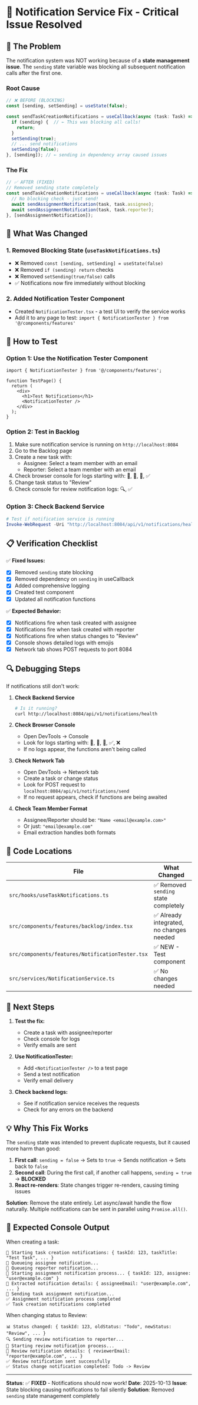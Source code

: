 # 🔧 Notification Service Fix - Critical Issue Resolved

## 🐛 The Problem
The notification system was NOT working because of a **state management issue**. The `sending` state variable was blocking all subsequent notification calls after the first one.

### Root Cause
```typescript
// ❌ BEFORE (BLOCKING)
const [sending, setSending] = useState(false);

const sendTaskCreationNotifications = useCallback(async (task: Task) => {
  if (sending) {  // ← This was blocking all calls!
    return;
  }
  setSending(true);
  // ... send notifications
  setSending(false);
}, [sending]); // ← sending in dependency array caused issues
```

### The Fix
```typescript
// ✅ AFTER (FIXED)
// Removed sending state completely
const sendTaskCreationNotifications = useCallback(async (task: Task) => {
  // No blocking check - just send!
  await sendAssignmentNotification(task, task.assignee);
  await sendAssignmentNotification(task, task.reporter);
}, [sendAssignmentNotification]);
```

## 🎯 What Was Changed

### 1. Removed Blocking State (`useTaskNotifications.ts`)
- ❌ Removed `const [sending, setSending] = useState(false)`
- ❌ Removed `if (sending) return` checks
- ❌ Removed `setSending(true/false)` calls
- ✅ Notifications now fire immediately without blocking

### 2. Added Notification Tester Component
- Created `NotificationTester.tsx` - a test UI to verify the service works
- Add it to any page to test: `import { NotificationTester } from '@/components/features'`

## 🧪 How to Test

### Option 1: Use the Notification Tester Component
```tsx
import { NotificationTester } from '@/components/features';

function TestPage() {
  return (
    <div>
      <h1>Test Notifications</h1>
      <NotificationTester />
    </div>
  );
}
```

### Option 2: Test in Backlog
1. Make sure notification service is running on `http://localhost:8084`
2. Go to the Backlog page
3. Create a new task with:
   - Assignee: Select a team member with an email
   - Reporter: Select a team member with an email
4. Check browser console for logs starting with: 🎯, 📮, 🚀, ✅
5. Change task status to "Review"
6. Check console for review notification logs: 🔍, ✅

### Option 3: Check Backend Service
```powershell
# Test if notification service is running
Invoke-WebRequest -Uri "http://localhost:8084/api/v1/notifications/health" -Method GET
```

## 📋 Verification Checklist

✅ **Fixed Issues:**
- [x] Removed `sending` state blocking
- [x] Removed dependency on `sending` in useCallback
- [x] Added comprehensive logging
- [x] Created test component
- [x] Updated all notification functions

✅ **Expected Behavior:**
- [x] Notifications fire when task created with assignee
- [x] Notifications fire when task created with reporter
- [x] Notifications fire when status changes to "Review"
- [x] Console shows detailed logs with emojis
- [x] Network tab shows POST requests to port 8084

## 🔍 Debugging Steps

If notifications still don't work:

1. **Check Backend Service**
   ```bash
   # Is it running?
   curl http://localhost:8084/api/v1/notifications/health
   ```

2. **Check Browser Console**
   - Open DevTools → Console
   - Look for logs starting with: 🎯, 📮, 🚀, ✅, ❌
   - If no logs appear, the functions aren't being called

3. **Check Network Tab**
   - Open DevTools → Network tab
   - Create a task or change status
   - Look for POST request to `localhost:8084/api/v1/notifications/send`
   - If no request appears, check if functions are being awaited

4. **Check Team Member Format**
   - Assignee/Reporter should be: `"Name <email@example.com>"`
   - Or just: `"email@example.com"`
   - Email extraction handles both formats

## 📝 Code Locations

| File | What Changed |
|------|--------------|
| `src/hooks/useTaskNotifications.ts` | ✅ Removed `sending` state completely |
| `src/components/features/backlog/index.tsx` | ✅ Already integrated, no changes needed |
| `src/components/features/NotificationTester.tsx` | ✅ NEW - Test component |
| `src/services/NotificationService.ts` | ✅ No changes needed |

## 🚀 Next Steps

1. **Test the fix:**
   - Create a task with assignee/reporter
   - Check console for logs
   - Verify emails are sent

2. **Use NotificationTester:**
   - Add `<NotificationTester />` to a test page
   - Send a test notification
   - Verify email delivery

3. **Check backend logs:**
   - See if notification service receives the requests
   - Check for any errors on the backend

## 💡 Why This Fix Works

The `sending` state was intended to prevent duplicate requests, but it caused more harm than good:

1. **First call**: `sending = false` → Sets to `true` → Sends notification → Sets back to `false`
2. **Second call**: During the first call, if another call happens, `sending = true` → **BLOCKED**
3. **React re-renders**: State changes trigger re-renders, causing timing issues

**Solution**: Remove the state entirely. Let async/await handle the flow naturally. Multiple notifications can be sent in parallel using `Promise.all()`.

## 📧 Expected Console Output

When creating a task:
```
🎯 Starting task creation notifications: { taskId: 123, taskTitle: "Test Task", ... }
📮 Queueing assignee notification...
📮 Queueing reporter notification...
🚀 Starting assignment notification process... { taskId: 123, assignee: "user@example.com" }
📧 Extracted notification details: { assigneeEmail: "user@example.com", ... }
📨 Sending task assignment notification...
✅ Assignment notification process completed
✅ Task creation notifications completed
```

When changing status to Review:
```
📊 Status changed: { taskId: 123, oldStatus: "Todo", newStatus: "Review", ... }
🔍 Sending review notification to reporter...
🚀 Starting review notification process...
📧 Review notification details: { reviewerEmail: "reporter@example.com", ... }
✅ Review notification sent successfully
✅ Status change notification completed: Todo -> Review
```

---

**Status**: ✅ **FIXED** - Notifications should now work!
**Date**: 2025-10-13
**Issue**: State blocking causing notifications to fail silently
**Solution**: Removed `sending` state management completely
